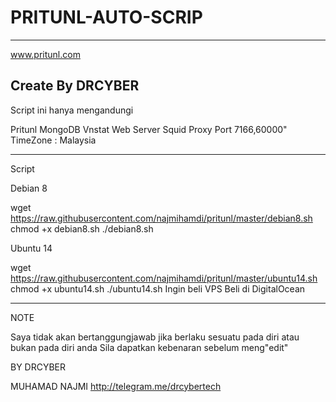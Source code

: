 # PRITUNL-AUTO-SCRIP
---------------------------------------------------
www.pritunl.com

Create By DRCYBER
-----------------------------------------


Script ini hanya mengandungi

Pritunl
MongoDB
Vnstat
Web Server
Squid Proxy Port 7166,60000"
TimeZone : Malaysia


----------------------------------------
Script

Debian 8

wget https://raw.githubusercontent.com/najmihamdi/pritunl/master/debian8.sh
chmod +x debian8.sh
./debian8.sh

Ubuntu 14

wget https://raw.githubusercontent.com/najmihamdi/pritunl/master/ubuntu14.sh
chmod +x ubuntu14.sh
./ubuntu14.sh
Ingin beli VPS Beli di DigitalOcean

----------------------------------------


NOTE

Saya tidak akan bertanggungjawab jika berlaku sesuatu pada diri atau bukan pada diri anda
Sila dapatkan kebenaran sebelum meng"edit"

BY DRCYBER

MUHAMAD NAJMI http://telegram.me/drcybertech
